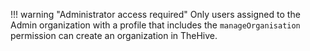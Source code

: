 !!! warning "Administrator access required"
    Only users assigned to the Admin organization with a profile that includes the `manageOrganisation` permission can create an organization in TheHive.